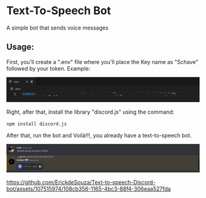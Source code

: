 # Text-To-Speech Bot


A simple bot that sends voice messages


## Usage:


First, you'll create a ".env" file where you'll place the Key name as "Schave" followed by your token. Example:

![Example](./imgs/image2.png)



Right, after that, install the library "discord.js" using the command:


```
npm install discord.js
```

After that, run the bot and Voilà!!!, you already have a text-to-speech bot.


![Example](./imgs/image.png)



https://github.com/ErickdeSouza/Text-to-speech-Discord-bot/assets/107515974/108cb356-1165-4bc3-88f4-306eaa527fda

